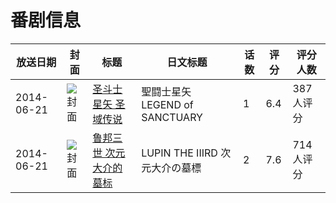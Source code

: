 # 番剧信息

|放送日期|封面|标题|日文标题|话数|评分|评分人数|
|---|---|---|---|---|---|---|
|2014-06-21|![封面](https://lain.bgm.tv/pic/cover/c/4e/9c/38228_5A3j6.jpg)|[圣斗士星矢 圣域传说](https://bangumi.tv/subject/38228)|聖闘士星矢 LEGEND of SANCTUARY|1|6.4|387人评分|
|2014-06-21|![封面](https://lain.bgm.tv/pic/cover/c/05/29/100437_BIGR1.jpg)|[鲁邦三世 次元大介的墓标](https://bangumi.tv/subject/100437)|LUPIN THE IIIRD 次元大介の墓標|2|7.6|714人评分|
